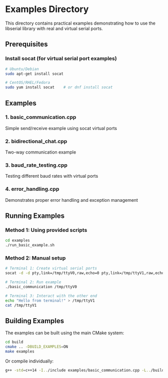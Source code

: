 # Examples Directory

This directory contains practical examples demonstrating how to use the libserial library with real and virtual serial ports.

## Prerequisites

### Install socat (for virtual serial port examples)
```bash
# Ubuntu/Debian
sudo apt-get install socat

# CentOS/RHEL/Fedora
sudo yum install socat    # or dnf install socat
```

## Examples

### 1. **basic_communication.cpp**
Simple send/receive example using socat virtual ports

### 2. **bidirectional_chat.cpp** 
Two-way communication example

### 3. **baud_rate_testing.cpp**
Testing different baud rates with virtual ports

### 4. **error_handling.cpp**
Demonstrates proper error handling and exception management

## Running Examples

### Method 1: Using provided scripts
```bash
cd examples
./run_basic_example.sh
```

### Method 2: Manual setup
```bash
# Terminal 1: Create virtual serial ports
socat -d -d pty,link=/tmp/ttyV0,raw,echo=0 pty,link=/tmp/ttyV1,raw,echo=0

# Terminal 2: Run example
./basic_communication /tmp/ttyV0

# Terminal 3: Interact with the other end
echo "Hello from terminal!" > /tmp/ttyV1
cat /tmp/ttyV1
```

## Building Examples

The examples can be built using the main CMake system:

```bash
cd build
cmake .. -DBUILD_EXAMPLES=ON
make examples
```

Or compile individually:
```bash
g++ -std=c++14 -I../include examples/basic_communication.cpp -L../build -llibserial -o basic_communication
```